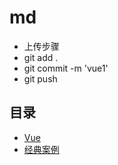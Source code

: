# md
+ 上传步骤
+ git add .
+ git commit -m 'vue1'
+ git push 

## 目录
+ [Vue](./vue/目录.md)
+ [经典案例](./vue/目录.md)
